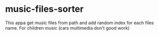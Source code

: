# music-files-sorter 

This appa get music files from path and add random index for each files name.
For children music (cars multimedia don't good work)
